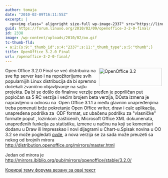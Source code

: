 ```yaml
---
author: tomaja
date: "2010-02-09T16:11:55Z"
excerpt: |
  <p><img class=" alignright size-full wp-image-2337" src="https://linuxo.org/wp-content/uploads/2010/02/oo.gif" alt="OpenOffice 3.2" title="OpenOffice 3.2" hspace="4" width="200" height="58" align="right" />Open Office 3.2.0 Final se već distribuira na sve ftp server kao i na repožitorijume svih popularnijih Linux distribucija da bi spremno dočekali zvanično objavljivanje na sajtu projekta. Da bi se do&scaron;lo do finalnve verzije pređen je popriličan put popločan sa 5 RC verzija i većim brojem beta verzija, DOsta izmena je napravljeno u odnosu na&nbsp; Open Office 3.1.1 a među glavnim unapređenjima treba pomenuti brže pokretanje Open Office  writer, draw i calc aplikacija, unapređena podr&scaron;ka za&nbsp; ODF format, uz ubačenu podr&scaron;ku za &quot;vlasničke&quot; formate poput , lozinkom za&scaron;tićenih, Microsoft Office XML  dokumenata, unapređenih funkcija za statistiku, izmene u načinu na koji se komentari dodanu u Draw ili Impresskao i novi dijagrami u Chart-u.Spisak novina u OO 3.2 se može pogledati <a href="http://www.openoffice.org/dev_docs/features/3.2/rc1.html" target="_blank">ovde</a>, a nova verzija se za sada može preuzeti sa nekog od brojnih mirora <a href="http://distribution.openoffice.org/mirrors/master.html" target="_blank">http://distribution.openoffice.org/mirrors/master.html</a></p>
guid: https://forum.linuxo.org/2010/02/09/openoffice-3-2-0-final/
id: 2338
image: /wp-content/uploads/2010/02/oo.gif
tc-thumb-fld:
- a:2:{s:9:"_thumb_id";s:4:"2337";s:11:"_thumb_type";s:5:"thumb";}
title: OpenOffice 3.2.0 Final
url: /openoffice-3-2-0-final/
---
```

<img class=" alignright size-full wp-image-2337" src="https://linuxo.org/wp-content/uploads/2010/02/oo.gif" alt="OpenOffice 3.2" title="OpenOffice 3.2" hspace="4" width="200" height="58" align="right" />Open Office 3.2.0 Final se već distribuira na sve ftp server kao i na repožitorijume svih popularnijih Linux distribucija da bi spremno dočekali zvanično objavljivanje na sajtu projekta. Da bi se do&scaron;lo do finalnve verzije pređen je popriličan put popločan sa 5 RC verzija i većim brojem beta verzija, DOsta izmena je napravljeno u odnosu na&nbsp; Open Office 3.1.1 a među glavnim unapređenjima treba pomenuti brže pokretanje Open Office writer, draw i calc aplikacija, unapređena podr&scaron;ka za&nbsp; ODF format, uz ubačenu podr&scaron;ku za "vlasničke" formate poput , lozinkom za&scaron;tićenih, Microsoft Office XML dokumenata, unapređenih funkcija za statistiku, izmene u načinu na koji se komentari dodanu u Draw ili Impresskao i novi dijagrami u Chart-u.Spisak novina u OO 3.2 se može pogledati <a href="http://www.openoffice.org/dev_docs/features/3.2/rc1.html" target="_blank">ovde</a>, a nova verzija se za sada može preuzeti sa nekog od brojnih mirora <a href="http://distribution.openoffice.org/mirrors/master.html" target="_blank">http://distribution.openoffice.org/mirrors/master.html</a>

<!--break-->

  
Jedan od mirora je <http://mirrors.ibiblio.org/pub/mirrors/openoffice/stable/3.2.0/>

[Креирај тему форума везану за овај текст](https://linuxo.org/nova-tema-na-forumu/?se_pid=2338)